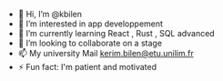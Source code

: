 - 👋 Hi, I’m @kbilen
- 👀 I’m interested in app developpement
- 🌱 I’m currently learning React , Rust , SQL advanced
- 💞️ I’m looking to collaborate on a stage
- 📫 My university Mail kerim.bilen@etu.unilim.fr
- ⚡ Fun fact: I'm patient and motivated
